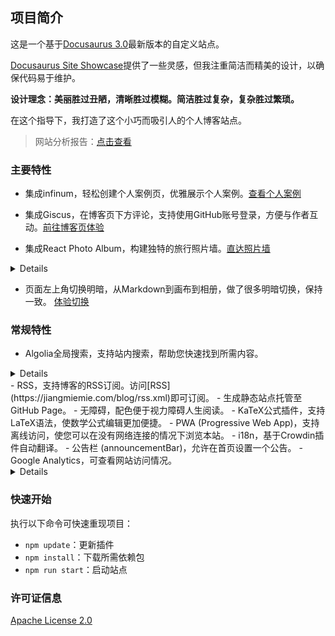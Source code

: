 ## 项目简介

这是一个基于[Docusaurus 3.0](https://docusaurus.io/)最新版本的自定义站点。

[Docusaurus Site Showcase](https://docusaurus.io/showcase)提供了一些灵感，但我注重简洁而精美的设计，以确保代码易于维护。

**设计理念：美丽胜过丑陋，清晰胜过模糊。简洁胜过复杂，复杂胜过繁琐。**

在这个指导下，我打造了这个小巧而吸引人的个人博客站点。

> 网站分析报告：[点击查看](https://pagespeed.web.dev/)

### 主要特性

- 集成infinum，轻松创建个人案例页，优雅展示个人案例。[查看个人案例](https://jiangmiemie.com/showcase/)

- 集成Giscus，在博客页下方评论，支持使用GitHub账号登录，方便与作者互动。[前往博客页体验](https://jiangmiemie.com/blog/blog/)

- 集成React Photo Album，构建独特的旅行照片墙。[直达照片墙](https://jiangmiemie.com/gallery/)

<details>
点击照片可放大并展示照片描述，支持多种布局、按标签筛选、点击单独查看、显示图片大小与描述、前后预览、图片放大、缩小等功能。`src\pages\gallery\index.js`中的 `photos` 字段为相册图片，可按需自定义。
</details>

- 页面左上角切换明暗，从Markdown到画布到相册，做了很多明暗切换，保持一致。 [体验切换](https://jiangmiemie.com/)

### 常规特性

- Algolia全局搜索，支持站内搜索，帮助您快速找到所需内容。
<details>
获取Algolia的 `Application ID` 和 `Search-Only API Key`，并填入 `docusaurus.config.js` 的 `algolia` 字段。

添加搜索框：
```javascript
navbar: {
  title: '首页',
  hideOnScroll: true,
  items: [
    // 搜索框
    {
      type: 'search',
      position: 'right',
    },
  ]
},
```
</details>
- RSS，支持博客的RSS订阅。访问[RSS](https://jiangmiemie.com/blog/rss.xml)即可订阅。
- 生成静态站点托管至GitHub Page。
- 无障碍，配色便于视力障碍人生阅读。
- KaTeX公式插件，支持LaTeX语法，使数学公式编辑更加便捷。
- PWA (Progressive Web App)，支持离线访问，使您可以在没有网络连接的情况下浏览本站。
- i18n，基于Crowdin插件自动翻译。
- 公告栏 (announcementBar)，允许在首页设置一个公告。
- Google Analytics，可查看网站访问情况。
<details>
获取谷歌分析代码，并填入 `docusaurus.config.js` 的 `googleAnalytics` 字段。
</details>

### 快速开始

执行以下命令可快速重现项目：

- `npm update`：更新插件
- `npm install`：下载所需依赖包
- `npm run start`：启动站点

### 许可证信息

[Apache License 2.0](LICENSE)